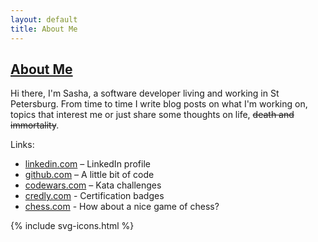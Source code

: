 ```yaml
---
layout: default
title: About Me
---
```

<div class="row-fluid segment">
	<h2 class="small"><a href="{{ page.url }}">About Me</a></h2>
	<p>
		Hi there, I'm Sasha, a software developer living and working in St Petersburg.
		From time to time I write blog posts on what I'm working on, topics that interest me or just share some thoughts on life, <s>death and immortality</s>.
	</p>
</div>

Links:

* [linkedin.com](https://linkedin.com/in/sashasyedin) – LinkedIn profile
* [github.com](https://github.com/sashasyedin) – A little bit of code
* [codewars.com](https://codewars.com/users/sashasyedin) – Kata challenges
* [credly.com](https://www.credly.com/users/sashasyedin) - Certification badges
* [chess.com](https://www.chess.com/member/sashasyedin) - How about a nice game of chess?

<div class="contacts">
	{% include svg-icons.html %}
</div>